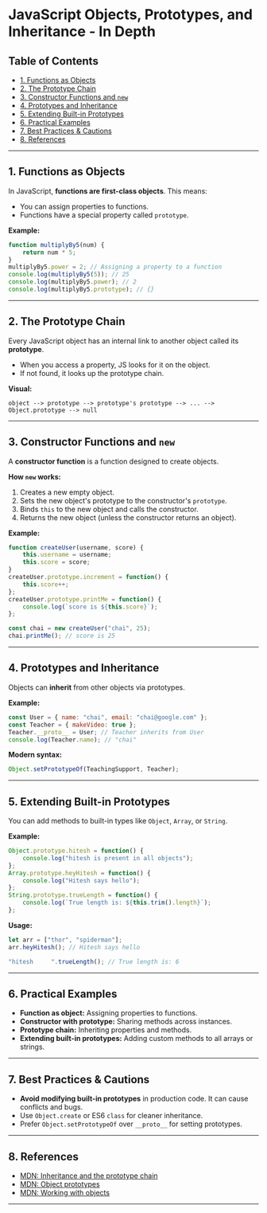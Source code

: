 # JavaScript Objects, Prototypes, and Inheritance - In Depth

## Table of Contents

- [1. Functions as Objects](#1-functions-as-objects)
- [2. The Prototype Chain](#2-the-prototype-chain)
- [3. Constructor Functions and `new`](#3-constructor-functions-and-new)
- [4. Prototypes and Inheritance](#4-prototypes-and-inheritance)
- [5. Extending Built-in Prototypes](#5-extending-built-in-prototypes)
- [6. Practical Examples](#6-practical-examples)
- [7. Best Practices & Cautions](#7-best-practices--cautions)
- [8. References](#8-references)

---

## 1. Functions as Objects

In JavaScript, **functions are first-class objects**. This means:
- You can assign properties to functions.
- Functions have a special property called `prototype`.

**Example:**
```js
function multiplyBy5(num) {
    return num * 5;
}
multiplyBy5.power = 2; // Assigning a property to a function
console.log(multiplyBy5(5)); // 25
console.log(multiplyBy5.power); // 2
console.log(multiplyBy5.prototype); // {}
```

---

## 2. The Prototype Chain

Every JavaScript object has an internal link to another object called its **prototype**.
- When you access a property, JS looks for it on the object.
- If not found, it looks up the prototype chain.

**Visual:**
```
object --> prototype --> prototype's prototype --> ... --> Object.prototype --> null
```

---

## 3. Constructor Functions and `new`

A **constructor function** is a function designed to create objects.

**How `new` works:**
1. Creates a new empty object.
2. Sets the new object's prototype to the constructor's `prototype`.
3. Binds `this` to the new object and calls the constructor.
4. Returns the new object (unless the constructor returns an object).

**Example:**
```js
function createUser(username, score) {
    this.username = username;
    this.score = score;
}
createUser.prototype.increment = function() {
    this.score++;
};
createUser.prototype.printMe = function() {
    console.log(`score is ${this.score}`);
};

const chai = new createUser("chai", 25);
chai.printMe(); // score is 25
```

---

## 4. Prototypes and Inheritance

Objects can **inherit** from other objects via prototypes.

**Example:**
```js
const User = { name: "chai", email: "chai@google.com" };
const Teacher = { makeVideo: true };
Teacher.__proto__ = User; // Teacher inherits from User
console.log(Teacher.name); // "chai"
```

**Modern syntax:**
```js
Object.setPrototypeOf(TeachingSupport, Teacher);
```

---

## 5. Extending Built-in Prototypes

You can add methods to built-in types like `Object`, `Array`, or `String`.

**Example:**
```js
Object.prototype.hitesh = function() {
    console.log("hitesh is present in all objects");
};
Array.prototype.heyHitesh = function() {
    console.log("Hitesh says hello");
};
String.prototype.trueLength = function() {
    console.log(`True length is: ${this.trim().length}`);
};
```
**Usage:**
```js
let arr = ["thor", "spiderman"];
arr.heyHitesh(); // Hitesh says hello

"hitesh     ".trueLength(); // True length is: 6
```

---

## 6. Practical Examples

- **Function as object:** Assigning properties to functions.
- **Constructor with prototype:** Sharing methods across instances.
- **Prototype chain:** Inheriting properties and methods.
- **Extending built-in prototypes:** Adding custom methods to all arrays or strings.

---

## 7. Best Practices & Cautions

- **Avoid modifying built-in prototypes** in production code. It can cause conflicts and bugs.
- Use `Object.create` or ES6 `class` for cleaner inheritance.
- Prefer `Object.setPrototypeOf` over `__proto__` for setting prototypes.

---

## 8. References

- [MDN: Inheritance and the prototype chain](https://developer.mozilla.org/en-US/docs/Web/JavaScript/Inheritance_and_the_prototype_chain)
- [MDN: Object prototypes](https://developer.mozilla.org/en-US/docs/Learn/JavaScript/Objects/Object_prototypes)
- [MDN: Working with objects](https://developer.mozilla.org/en-US/docs/Web/JavaScript/Guide/Working_with_Objects)

---
